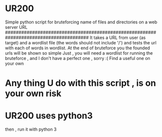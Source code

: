 # UR200
Simple python script for bruteforcing name of files and directories on a web server URL
#######################################################################################
It takes a URL from user (as target) and a wordlist file (the words should not include '/') 
and tests the url with each of words in wordlist. At the end of bruteforce you the founded urls will be shown
so simple
Just , you will need a wordlist for running the bruteforce , and I don't have a perfect one , sorry :(
Find a useful one on your own
# Any thing U do with this script , is on your own risk 

# UR200 uses python3
then , run it with python 3

